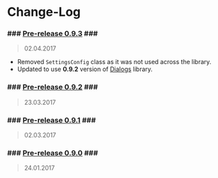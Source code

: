 Change-Log
===============

### ### [Pre-release 0.9.3](https://github.com/universum-studios/android_settings/releases/tag/0.9.3) ### ###
> 02.04.2017

- Removed `SettingsConfig` class as it was not used across the library.
- Updated to use **0.9.2** version of [Dialogs](https://github.com/universum-studios/android_dialogs)
  library.

### ### [Pre-release 0.9.2](https://github.com/universum-studios/android_settings/releases/tag/0.9.2) ### ###
> 23.03.2017

### ### [Pre-release 0.9.1](https://github.com/universum-studios/android_settings/releases/tag/0.9.1) ### ###
> 02.03.2017

### ### [Pre-release 0.9.0](https://github.com/universum-studios/android_settings/releases/tag/0.9.0) ### ###
> 24.01.2017